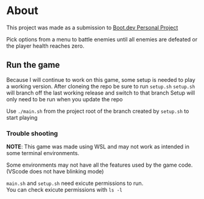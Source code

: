 # About

This project was made as a submission to [Boot.dev Personal Project](https://www.boot.dev/courses/build-personal-project-1)

Pick options from a menu to battle enemies until all enemies are defeated or the player health reaches zero.

## Run the game

Because I will continue to work on this game, some setup is needed to play a working version.
After cloneing the repo be sure to run `setup.sh`
`setup.sh` will branch off the last working release and switch to that branch
Setup will only need to be run when you update the repo

Use `./main.sh` from the project root of the branch created by `setup.sh` to start playing

### Trouble shooting

**NOTE**: This game was made using WSL and may not work as intended in some terminal environments. 

Some environments may not have all the features used by the game code. (VScode does not have blinking mode)

`main.sh` and `setup.sh` need exicute permissions to run.<br>
You can check exicute permissions with `ls -l`<br>
